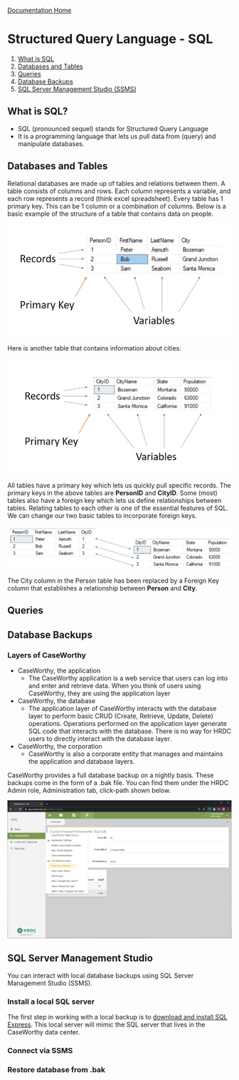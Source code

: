 [Documentation Home](../README.md)

# Structured Query Language - SQL

1. [What is SQL](#what-is-sql)
1. [Databases and Tables](#databases-and-tables)
1. [Queries](#queries)
1. [Database Backups](#database-backups)
1. [SQL Server Management Studio (SSMS)](#sql-server-management-studio)

## What is SQL?
- SQL (pronounced sequel) stands for Structured Query Language
- It is a programming language that lets us pull data from (query) and manipulate databases.

## Databases and Tables

Relational databases are made up of tables and relations between them. A table consists of columns and rows. Each column represents a variable, and each row represents a record (think excel spreadsheet). Every table has 1 primary key. This can be 1 column or a combination of columns. Below is a basic example of the structure of a table that contains data on people.

![Person Table](../Images/basicsqltable.JPG)

Here is another table that contains information about cities:

![City Table](../Images/citytable.JPG)

All tables have a primary key which lets us quickly pull specific records. The primary keys in the above tables are **PersonID** and **CityID**. Some (most) tables also have a foreign key which lets us define relationships between tables. Relating tables to each other is one of the essential features of SQL. We can change our two basic tables to incorporate foreign keys.

![Basic Join](../Images/basicjoin.jpg)

The City column in the Person table has been replaced by a Foreign Key column that establishes a relationship between **Person** and **City**.

## Queries

## Database Backups

### Layers of CaseWorthy

- CaseWorthy, the application
  - The CaseWorthy application is a web service that users can log into and enter and retrieve data. When you think of users using CaseWorthy, they are using the application layer
- CaseWorthy, the database
  - The application layer of CaseWorthy interacts with the database layer to perform basic CRUD (Create, Retrieve, Update, Delete) operations. Operations performed on the application layer generate SQL code that interacts with the database. There is no way for HRDC users to directly interact with the database layer.
- CaseWorthy, the corporation
  - CaseWorthy is also a corporate entity that manages and maintains the application and database layers.

CaseWorthy provides a full database backup on a nightly basis. These backups come in the form of a .bak file. You can find them under the HRDC Admin role, Administration tab, click-path shown below.

![Database Backups](../Images/databasebackups.png)


## SQL Server Management Studio

You can interact with local database backups using SQL Server Management Studio (SSMS).

### Install a local SQL server

The first step in working with a local backup is to [download and install SQL Express](https://www.microsoft.com/en-us/sql-server/sql-server-downloads). This local server will mimic the SQL server that lives in the CaseWorthy data center.


### Connect via SSMS
### Restore database from .bak










